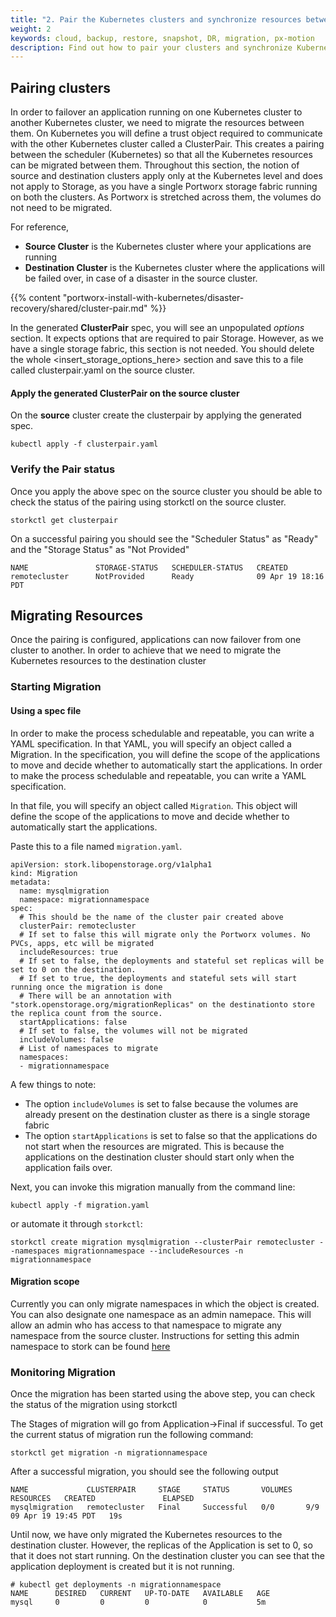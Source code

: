 ```yaml
---
title: "2. Pair the Kubernetes clusters and synchronize resources between them"
weight: 2
keywords: cloud, backup, restore, snapshot, DR, migration, px-motion
description: Find out how to pair your clusters and synchronize Kubernetes resources between them
---
```


## Pairing clusters
In order to failover an application running on one Kubernetes cluster to another Kubernetes cluster, we need to migrate the resources between them.
On Kubernetes you will define a trust object required to communicate with the other Kubernetes cluster called a ClusterPair. This creates a pairing between the scheduler (Kubernetes) so that all the Kubernetes resources can be migrated between them.
Throughout this section, the notion of source and destination clusters apply only at the Kubernetes level and does not apply to Storage, as you have a single Portworx storage fabric running on both the clusters.
As Portworx is stretched across them, the volumes do not need to be migrated. 

For reference,

* **Source Cluster** is the Kubernetes cluster where your applications are running
* **Destination Cluster** is the Kubernetes cluster where the applications will be failed over, in case of a disaster in the source cluster.

{{% content "portworx-install-with-kubernetes/disaster-recovery/shared/cluster-pair.md" %}}

In the generated **ClusterPair** spec, you will see an unpopulated *options* section. It expects options that are required to pair Storage. However, as we have a single storage fabric, this section is not needed.
You should delete the whole <insert_storage_options_here> section and save this to a file called clusterpair.yaml on the source cluster.

#### Apply the generated ClusterPair on the source cluster

On the **source** cluster create the clusterpair by applying the generated spec.

```text
kubectl apply -f clusterpair.yaml
```

### Verify the Pair status
Once you apply the above spec on the source cluster you should be able to check the status of the pairing using storkctl on the source cluster. 

```text
storkctl get clusterpair
```

On a successful pairing you should see the "Scheduler Status" as "Ready" and the "Storage Status" as "Not Provided"

```
NAME               STORAGE-STATUS   SCHEDULER-STATUS   CREATED
remotecluster      NotProvided      Ready              09 Apr 19 18:16 PDT
```

## Migrating Resources
Once the pairing is configured, applications can now failover from one cluster to another. In order to achieve that we need to 
migrate the Kubernetes resources to the destination cluster

### Starting Migration

#### Using a spec file
In order to make the process schedulable and repeatable, you can write a YAML
specification. In that YAML, you will specify an object called a Migration.
In the specification, you will define the scope of the 
applications to move and decide whether to automatically start the applications.
In order to make the process schedulable and repeatable, you can write a YAML specification.

In that file, you will specify an object called `Migration`. This object will define the scope of the applications to move and decide whether to automatically start the applications.

Paste this to a file named `migration.yaml`.
```text
apiVersion: stork.libopenstorage.org/v1alpha1
kind: Migration
metadata:
  name: mysqlmigration
  namespace: migrationnamespace
spec:
  # This should be the name of the cluster pair created above
  clusterPair: remotecluster
  # If set to false this will migrate only the Portworx volumes. No PVCs, apps, etc will be migrated
  includeResources: true
  # If set to false, the deployments and stateful set replicas will be set to 0 on the destination.
  # If set to true, the deployments and stateful sets will start running once the migration is done
  # There will be an annotation with "stork.openstorage.org/migrationReplicas" on the destinationto store the replica count from the source.
  startApplications: false
  # If set to false, the volumes will not be migrated
  includeVolumes: false
  # List of namespaces to migrate
  namespaces:
  - migrationnamespace
```

A few things to note:

* The option `includeVolumes` is set to false because the volumes are already present on the destination cluster as there is a single storage fabric
* The option `startApplications` is set to false so that the applications do not start when the resources are migrated. This is because the applications on the destination cluster should start only when the application fails over.


Next, you can invoke this migration manually from the command line:

```text
kubectl apply -f migration.yaml
```

or automate it through `storkctl`:
```text
storkctl create migration mysqlmigration --clusterPair remotecluster --namespaces migrationnamespace --includeResources -n migrationnamespace
```

#### Migration scope
Currently you can only migrate namespaces in which the object is created. You
can also designate one namespace as an admin namepace. This will allow an admin
who has access to that namespace to migrate any namespace from the source
cluster. Instructions for setting this admin namespace to stork can be found
[here](/portworx-install-with-kubernetes/migration/px-motion/cluster-admin-namespace)

### Monitoring Migration
Once the migration has been started using the above step, you can check the status of the migration using storkctl

The Stages of migration will go from Application→Final if successful. To get the current status of migration run the following command:

```text
storkctl get migration -n migrationnamespace
```

After a successful migration, you should see the following output
```
NAME             CLUSTERPAIR     STAGE     STATUS       VOLUMES   RESOURCES   CREATED               ELAPSED
mysqlmigration   remotecluster   Final     Successful   0/0       9/9         09 Apr 19 19:45 PDT   19s
```

Until now, we have only migrated the Kubernetes resources to the destination cluster. However, the replicas of the Application is set to 0, so that it does not start running. On the destination cluster
you can see that the application deployment is created but it is not running.

```
# kubectl get deployments -n migrationnamespace
NAME      DESIRED   CURRENT   UP-TO-DATE   AVAILABLE   AGE
mysql     0         0         0            0           5m
```
